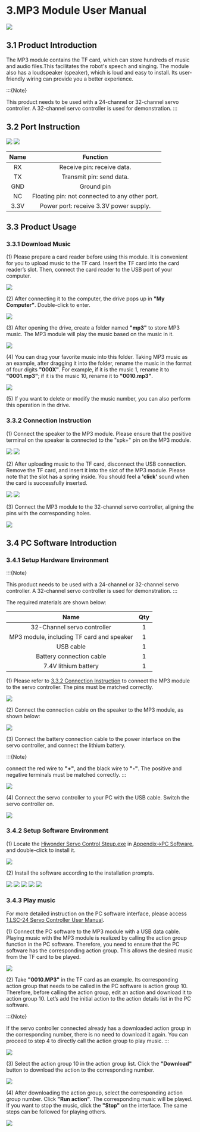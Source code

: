 # 3.MP3 Module User Manual

<img src="../_static/media/chapter_3/section_1/01/media/image2.png" class="common_img" />

## 3.1 Product Introduction

The MP3 module contains the TF card, which can store hundreds of music and audio files.This facilitates the robot's speech and singing. The module also has a loudspeaker (speaker), which is loud and easy to install. Its user-friendly wiring can provide you a better experience.

:::{Note}

This product needs to be used with a 24-channel or 32-channel servo controller. A 32-channel servo controller is used for demonstration.
:::

## 3.2 Port Instruction

<img src="../_static/media/chapter_3/section_1/01/media/image3.png" class="common_img" />
<img src="../_static/media/chapter_3/section_1/01/media/image4.png" class="common_img" />

| **Name** | **Function** |
|:---:|:---:|
| RX | Receive pin: receive data. |
| TX | Transmit pin: send data. |
| GND | Ground pin |
| NC | Floating pin: not connected to any other port. |
| 3.3V | Power port: receive 3.3V power supply. |

## 3.3 Product Usage

### 3.3.1 Download Music

(1) Please prepare a card reader before using this module. It is convenient for you to upload music to the TF card. Insert the TF card into the card reader’s slot. Then, connect the card reader to the USB port of your computer.

<img src="../_static/media/chapter_3/section_1/01/media/image5.png" class="common_img" />

(2) After connecting it to the computer, the drive pops up in **"My Computer"**. Double-click to enter.

<img src="../_static/media/chapter_3/section_1/01/media/image6.png" class="common_img" />

(3) After opening the drive, create a folder named **"mp3"** to store MP3 music. The MP3 module will play the music based on the music in it.

<img src="../_static/media/chapter_3/section_1/01/media/image7.png" class="common_img" />

(4) You can drag your favorite music into this folder. Taking MP3 music as an example, after dragging it into the folder, rename the music in the format of four digits **"000X"**. For example, if it is the music 1, rename it to **"0001.mp3"**; if it is the music 10, rename it to **"0010.mp3"**.

<img src="../_static/media/chapter_3/section_1/01/media/image8.png" class="common_img" />

(5) If you want to delete or modify the music number, you can also perform this operation in the drive.

### 3.3.2 Connection Instruction

(1) Connect the speaker to the MP3 module. Please ensure that the positive terminal on the speaker is connected to the "spk+" pin on the MP3 module.

<img src="../_static/media/chapter_3/section_1/01/media/image9.png" class="common_img" />
<img src="../_static/media/chapter_3/section_1/01/media/image10.png" class="common_img" />

(2) After uploading music to the TF card, disconnect the USB connection. Remove the TF card, and insert it into the slot of the MP3 module. Please note that the slot has a spring inside. You should feel a **'click'** sound when the card is successfully inserted.

<img src="../_static/media/chapter_3/section_1/01/media/image11.png" class="common_img" />
<img src="../_static/media/chapter_3/section_1/01/media/image12.png" class="common_img" />

(3) Connect the MP3 module to the 32-channel servo controller, aligning the pins with the corresponding holes.

<img src="../_static/media/chapter_3/section_1/01/media/image13.png" class="common_img" />

## 3.4 PC Software Introduction

### 3.4.1 Setup Hardware Environment

:::{Note}

This product needs to be used with a 24-channel or 32-channel servo controller. A 32-channel servo controller is used for demonstration.
:::

The required materials are shown below:

| Name | Qty |
|:---:|:---:|
| 32-Channel servo controller | 1 |
| MP3 module, including TF card and speaker | 1 |
| USB cable | 1 |
| Battery connection cable | 1 |
| 7.4V lithium battery | 1 |

(1) Please refer to [3.3.2 Connection Instruction]() to connect the MP3 module to the servo controller. The pins must be matched correctly.

<img src="../_static/media/chapter_3/section_1/01/media/image14.png" class="common_img" />

(2) Connect the connection cable on the speaker to the MP3 module, as shown below:

<img src="../_static/media/chapter_3/section_1/01/media/image15.png" class="common_img" />

(3) Connect the battery connection cable to the power interface on the servo controller, and connect the lithium battery.

:::{Note}

connect the red wire to **"+"**, and the black wire to **"-"**. The positive and negative terminals must be matched correctly.
:::

<img src="../_static/media/chapter_3/section_1/01/media/image16.png" class="common_img" />

(4) Connect the servo controller to your PC with the USB cable. Switch the servo controller on.

<img src="../_static/media/chapter_3/section_1/01/media/image17.png" class="common_img" />

### 3.4.2 Setup Software Environment

(1) Locate the [Hiwonder Servo Control Steup.exe]() in [Appendix->PC Software](), and double-click to install it.

<img src="../_static/media/chapter_3/section_1/01/media/image18.png" class="common_img" />

(2) Install the software according to the installation prompts.

<img src="../_static/media/chapter_3/section_1/01/media/image19.png" class="common_img" />
<img src="../_static/media/chapter_3/section_1/01/media/image20.png" class="common_img" />
<img src="../_static/media/chapter_3/section_1/01/media/image21.png" class="common_img" />
<img src="../_static/media/chapter_3/section_1/01/media/image22.png" class="common_img" />
<img src="../_static/media/chapter_3/section_1/01/media/image23.png" class="common_img" />

### 3.4.3 Play music

For more detailed instruction on the PC software interface, please access [1.LSC-24 Servo Controller User Manual]().

(1) Connect the PC software to the MP3 module with a USB data cable. Playing music with the MP3 module is realized by calling the action group function in the PC software. Therefore, you need to ensure that the PC software has the corresponding action group. This allows the desired music from the TF card to be played.

<img src="../_static/media/chapter_3/section_1/01/media/image24.png" class="common_img" />

(2) Take **"0010.MP3"** in the TF card as an example. Its corresponding action group that needs to be called in the PC software is action group 10. Therefore, before calling the action group, edit an action and download it to action group 10. Let’s add the initial action to the action details list in the PC software.

:::{Note}

If the servo controller connected already has a downloaded action group in the corresponding number, there is no need to download it again. You can proceed to step 4 to directly call the action group to play music.
:::

<img src="../_static/media/chapter_3/section_1/01/media/image25.png" class="common_img" />

(3) Select the action group 10 in the action group list. Click the **"Download"** button to download the action to the corresponding number.

<img src="../_static/media/chapter_3/section_1/01/media/image26.png" class="common_img" />

(4) After downloading the action group, select the corresponding action group number. Click **"Run action"**. The corresponding music will be played. If you want to stop the music, click the **"Stop"** on the interface. The same steps can be followed for playing others.

<img src="../_static/media/chapter_3/section_1/01/media/image27.png" class="common_img" />